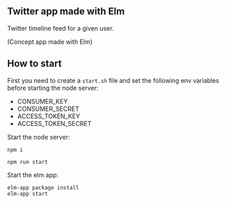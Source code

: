 ## Twitter app made with Elm

Twitter timeline feed for a given user.

(Concept app made with Elm)

## How to start

First you need to create a `start.sh` file and set the following env variables before starting the node server:
- CONSUMER_KEY
- CONSUMER_SECRET
- ACCESS_TOKEN_KEY
- ACCESS_TOKEN_SECRET

Start the node server:
```
npm i

npm run start
```

Start the elm app:
```
elm-app package install
elm-app start
```

